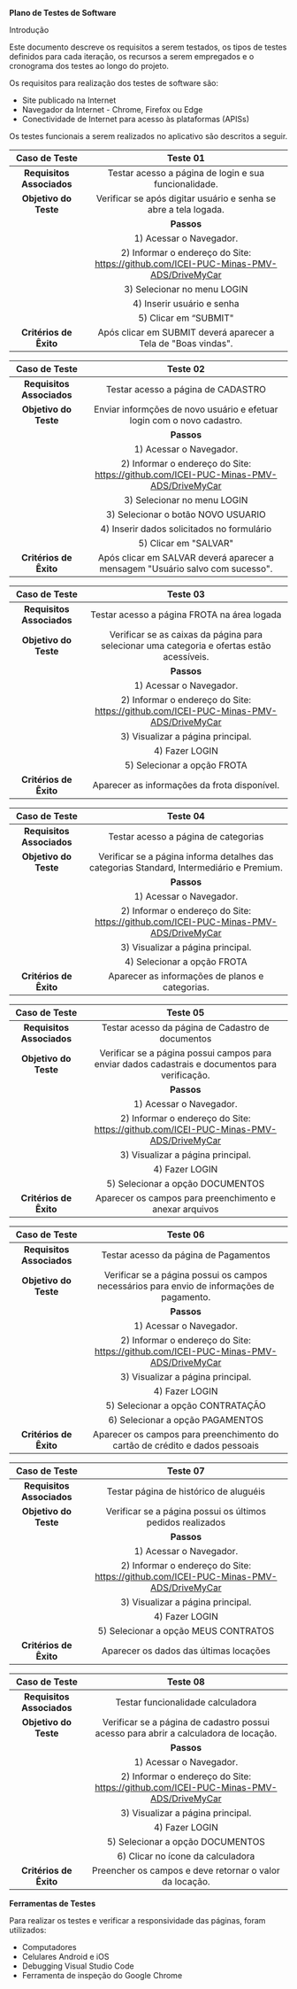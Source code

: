﻿**Plano de Testes de Software**

Introdução

Este documento descreve os requisitos a serem testados, os tipos de testes definidos para cada iteração, os recursos a serem empregados e o cronograma dos testes ao longo do projeto. 

Os requisitos para realização dos testes de software são:

* Site publicado na Internet 
* Navegador da Internet - Chrome, Firefox ou Edge 
* Conectividade de Internet para acesso às plataformas (APISs) 

Os testes funcionais a serem realizados no aplicativo são descritos a seguir.


|**Caso de Teste**|**Teste 01**|
| :-: | :-: |
|**Requisitos Associados**|Testar acesso a página de login e sua funcionalidade. |
|**Objetivo do Teste**|Verificar se após digitar usuário e senha se abre a tela logada.|
||**Passos**|
||1) Acessar o Navegador.|
||2) Informar o endereço do Site: <https://github.com/ICEI-PUC-Minas-PMV-ADS/DriveMyCar>|
||3) Selecionar no menu LOGIN|
||4) Inserir usuário e senha|
||5) Clicar em “SUBMIT"|
|**Critérios de Êxito**|Após clicar em SUBMIT deverá aparecer a Tela de "Boas vindas".|

|**Caso de Teste**|**Teste 02**|
| :-: | :-: |
|**Requisitos Associados**|Testar acesso a página de CADASTRO|
|**Objetivo do Teste**|Enviar informções de novo usuário e efetuar login com o novo cadastro.|
||**Passos**|
||1) Acessar o Navegador.|
||2) Informar o endereço do Site: <https://github.com/ICEI-PUC-Minas-PMV-ADS/DriveMyCar>|
||3) Selecionar no menu LOGIN|
||3) Selecionar o botão NOVO USUARIO|
||4) Inserir dados solicitados no formulário|
||5) Clicar em "SALVAR"|
|**Critérios de Êxito**|Após clicar em SALVAR deverá aparecer a mensagem "Usuário salvo com sucesso".|
  
  
|**Caso de Teste**|**Teste 03**|
| :-: | :-: |
|**Requisitos Associados**|Testar acesso a página FROTA na área logada|
|**Objetivo do Teste**|Verificar se as caixas da página para selecionar uma categoria e ofertas estão acessíveis.|
||**Passos**|
||1) Acessar o Navegador.|
||2) Informar o endereço do Site: <https://github.com/ICEI-PUC-Minas-PMV-ADS/DriveMyCar>|
||3) Visualizar a página principal.|
||4) Fazer LOGIN|
||5) Selecionar a opção FROTA|
|**Critérios de Êxito**|Aparecer as informações da frota disponível.|

|**Caso de Teste**|**Teste 04**|
| :-: | :-: |
|**Requisitos Associados**|Testar acesso a página de categorias|
|**Objetivo do Teste**|Verificar se a página informa detalhes das categorias Standard, Intermediário e Premium.|
||**Passos**|
||1) Acessar o Navegador.|
||2) Informar o endereço do Site: <https://github.com/ICEI-PUC-Minas-PMV-ADS/DriveMyCar>|
||3) Visualizar a página principal.|
||4) Selecionar a opção FROTA|
|**Critérios de Êxito**|Aparecer as informações de planos e categorias.|

|**Caso de Teste**|**Teste 05**|
| :-: | :-: |
|**Requisitos Associados**|Testar acesso da página de Cadastro de documentos|
|**Objetivo do Teste**|Verificar se a página possui campos para enviar dados cadastrais e documentos para verificação.|
||**Passos**|
||1) Acessar o Navegador.|
||2) Informar o endereço do Site: <https://github.com/ICEI-PUC-Minas-PMV-ADS/DriveMyCar>|
||3) Visualizar a página principal.|
||4) Fazer LOGIN|
||5) Selecionar a opção DOCUMENTOS|
|**Critérios de Êxito**|Aparecer os campos para preenchimento e anexar arquivos|

|**Caso de Teste**|**Teste 06**|
| :-: | :-: |
|**Requisitos Associados**|Testar acesso da página de Pagamentos|
|**Objetivo do Teste**|Verificar se a página possui os campos necessários para envio de informações de pagamento.|
||**Passos**|
||1) Acessar o Navegador.|
||2) Informar o endereço do Site: <https://github.com/ICEI-PUC-Minas-PMV-ADS/DriveMyCar>|
||3) Visualizar a página principal.|
||4) Fazer LOGIN|
||5) Selecionar a opção CONTRATAÇÃO|
||6) Selecionar a opção PAGAMENTOS|
|**Critérios de Êxito**|Aparecer os campos para preenchimento do cartão de crédito e dados pessoais|

|**Caso de Teste**|**Teste 07**|
| :-: | :-: |
|**Requisitos Associados**|Testar página de histórico de aluguéis|
|**Objetivo do Teste**|Verificar se a página possui os últimos pedidos realizados|
||**Passos**|
||1) Acessar o Navegador.|
||2) Informar o endereço do Site: <https://github.com/ICEI-PUC-Minas-PMV-ADS/DriveMyCar>|
||3) Visualizar a página principal.|
||4) Fazer LOGIN|
||5) Selecionar a opção MEUS CONTRATOS|
|**Critérios de Êxito**|Aparecer os dados das últimas locações|

|**Caso de Teste**|**Teste 08**|
| :-: | :-: |
|**Requisitos Associados**|Testar funcionalidade calculadora|
|**Objetivo do Teste**|Verificar se a página de cadastro possui acesso para abrir a calculadora de locação.|
||**Passos**|
||1) Acessar o Navegador.|
||2) Informar o endereço do Site: <https://github.com/ICEI-PUC-Minas-PMV-ADS/DriveMyCar>|
||3) Visualizar a página principal.|
||4) Fazer LOGIN|
||5) Selecionar a opção DOCUMENTOS|
||6) Clicar no ícone da calculadora|
|**Critérios de Êxito**|Preencher os campos e deve retornar o valor da locação.|

**Ferramentas de Testes**

Para realizar os testes e verificar a responsividade das páginas, foram utilizados:

* Computadores 
* Celulares Android e iOS 
* Debugging Visual Studio Code 
* Ferramenta de inspeção do Google Chrome 


